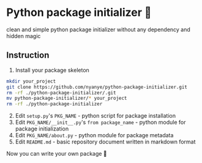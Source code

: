 # Python package initializer 🐍
clean and simple python package initializer without any dependency and hidden magic

## Instruction

1. Install your package skeleton

```bash
mkdir your_project
git clone https://github.com/nyanye/python-package-initializer.git
rm -rf ./python-package-initializer/.git
mv python-package-initializer/* your_project
rm -rf ./python-package-initializer
```

2. Edit `setup.py`'s `PKG_NAME` - python script for package installation
3. Edit `PKG_NAME/__init__.py`'s `from package_name` - python module for package initialization
4. Edit `PKG_NAME/about.py` - python module for package metadata
5. Edit `README.md` - basic repository document written in markdown format

Now you can write your own package 🤣
